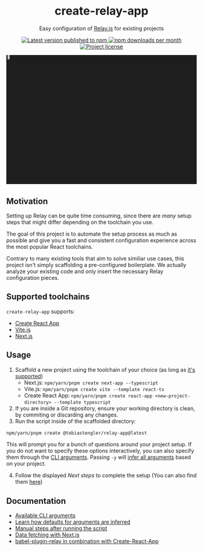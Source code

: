 <h1 align="center" style="font-size: 30px;">create-relay-app</h1>
<p align="center">Easy configuration of <a href="https://relay.dev">Relay.js</a> for existing projects</p>

<p align="center">
  <a href="https://www.npmjs.com/package/@tobiastengler/create-relay-app" alt="npm.js package link">
    <img src="https://img.shields.io/npm/v/@tobiastengler/create-relay-app?color=F50057" alt="Latest version published to npm" />
    <img src="https://img.shields.io/npm/dm/@tobiastengler/create-relay-app?color=1976D2" alt="npm downloads per month" />
    <img src="https://img.shields.io/npm/l/@tobiastengler/create-relay-app?color=00C853" alt="Project license" />
  </a>
</p>

<p align="center">
  <img src="./showcase.gif" alt="Showcase" />
</p>

## Motivation

Setting up Relay can be quite time consuming, since there are _many_ setup steps that might differ depending on the toolchain you use.

The goal of this project is to automate the setup process as much as possible and give you a fast and consistent configuration experience across the most popular React toolchains.

Contrary to many existing tools that aim to solve similiar use cases, this project isn't simply scaffolding a pre-configured boilerplate. We actually analyze your existing code and only insert the necessary Relay configuration pieces.

## Supported toolchains

`create-relay-app` supports:

- [Create React App](https://create-react-app.dev/)
- [Vite.js](https://vitejs.dev/)
- [Next.js](https://nextjs.org/)

## Usage

1. Scaffold a new project using the toolchain of your choice (as long as [it's supported](#supported-toolchains))
   - Next.js: `npm/yarn/pnpm create next-app --typescript`
   - Vite.js: `npm/yarn/pnpm create vite --template react-ts`
   - Create React App: `npm/yarn/pnpm create react-app <new-project-directory> --template typescript`
2. If you are inside a Git repository, ensure your working directory is clean, by commiting or discarding any changes.
3. Run the script inside of the scaffolded directory:

```bash
npm/yarn/pnpm create @tobiastengler/relay-app@latest
```

This will prompt you for a bunch of questions around your project setup. If you do not want to specify these options interactively, you can also specify them through the [CLI arguments](./docs/cli-arguments.md). Passing `-y` will [infer all arguments](./docs/default-values.md) based on your project.

4. Follow the displayed _Next steps_ to complete the setup (You can also find them [here](./docs/steps-after-setup.md))

## Documentation

- [Available CLI arguments](./docs/cli-arguments.md)
- [Learn how defaults for arguments are inferred](./docs/default-values.md)
- [Manual steps after running the script](./docs/steps-after-setup.md)
- [Data fetching with Next.js](./docs/next-data-fetching.md)
- [babel-plugin-relay in combination with Create-React-App](./docs/cra-babel-setup.md)
